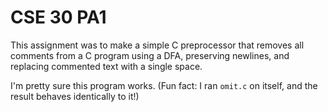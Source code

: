 # CSE 30 PA1

This assignment was to make a simple C preprocessor that removes all comments from
a C program using a DFA, preserving newlines, and replacing commented text with a single space.

I'm pretty sure this program works. (Fun fact: I ran `omit.c` on itself, and the result behaves identically to it!)
